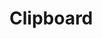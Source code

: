 <!--
Copyright (c) 2003-2015, CKSource - Frederico Knabben. All rights reserved.
For licensing, see LICENSE.md.
-->

# Clipboard